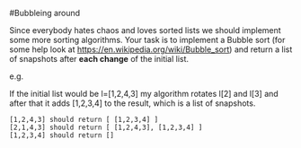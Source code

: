 #Bubbleing around

Since everybody hates chaos and loves sorted lists we should implement some more sorting algorithms. Your task is to implement a Bubble sort (for some help look at https://en.wikipedia.org/wiki/Bubble_sort) and return a list of snapshots after **each change** of the initial list.

e.g. 

If the initial list would be l=[1,2,4,3] my algorithm rotates l[2] and l[3] and after that it adds [1,2,3,4] to the result, which is a list of snapshots.
```
[1,2,4,3] should return [ [1,2,3,4] ]
[2,1,4,3] should return [ [1,2,4,3], [1,2,3,4] ]
[1,2,3,4] should return []
```
    